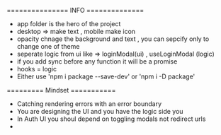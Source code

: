 ===============  INFO ==============
- app folder is the hero of the project
- desktop => make text , mobile make icon
- opacity chnage the background and text , you can sepcify only to change one of theme
- seperate logic from ui  like =>  loginModal(ui) , useLoginModal (logic)
- if you add sync before any function it will be a promise
- hooks = logic 
- Either use 'npm i package --save-dev'  or 'npm i  -D  package'



========= Mindset ===========
- Catching rendering errors with an error boundary 
- You are designing the UI and you have the logic side you 
- In Auth UI you shoul depend on toggling modals not redirect urls
- 
